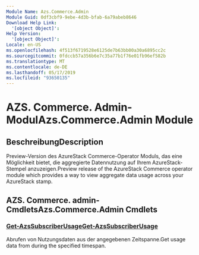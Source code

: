 ```yaml
---
Module Name: Azs.Commerce.Admin
Module Guid: 0df3cbf9-9ebe-4d3b-bfab-6a79abeb8646
Download Help Link:
  '[object Object]': 
Help Version:
  '[object Object]': 
Locale: en-US
ms.openlocfilehash: 4f513f6719528e6125de7b63bb00a30a6895cc2c
ms.sourcegitcommit: 0fdccb57a356b6e7c35a77b1f76e01fb96ef582b
ms.translationtype: MT
ms.contentlocale: de-DE
ms.lasthandoff: 05/17/2019
ms.locfileid: "93650135"
---
```

# <span data-ttu-id="9c335-101">AZS. Commerce. Admin-Modul</span><span class="sxs-lookup"><span data-stu-id="9c335-101">Azs.Commerce.Admin Module</span></span>
## <span data-ttu-id="9c335-102">Beschreibung</span><span class="sxs-lookup"><span data-stu-id="9c335-102">Description</span></span>
<span data-ttu-id="9c335-103">Preview-Version des AzureStack Commerce-Operator Moduls, das eine Möglichkeit bietet, die aggregierte Datennutzung auf Ihrem AzureStack-Stempel anzuzeigen.</span><span class="sxs-lookup"><span data-stu-id="9c335-103">Preview release of the AzureStack Commerce operator module which provides a way to view aggregate data usage across your AzureStack stamp.</span></span>

## <span data-ttu-id="9c335-104">AZS. Commerce. admin-Cmdlets</span><span class="sxs-lookup"><span data-stu-id="9c335-104">Azs.Commerce.Admin Cmdlets</span></span>
### [<span data-ttu-id="9c335-105">Get-AzsSubscriberUsage</span><span class="sxs-lookup"><span data-stu-id="9c335-105">Get-AzsSubscriberUsage</span></span>](Get-AzsSubscriberUsage.md)
<span data-ttu-id="9c335-106">Abrufen von Nutzungsdaten aus der angegebenen Zeitspanne.</span><span class="sxs-lookup"><span data-stu-id="9c335-106">Get usage data from during the specified timespan.</span></span>

